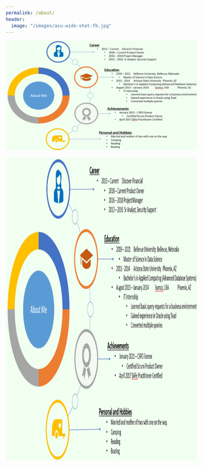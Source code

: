 ```yaml
---
permalink: /about/
header:
  image: "/images/asu-wide-shot-fb.jpg"
---
```


![chart](/images/aboutMePic.PNG)

<img src="/images/aboutMePic.PNG" width="1000" height="800" />
